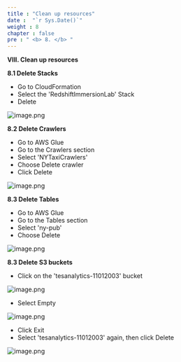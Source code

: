 ```yaml
---
title : "Clean up resources"
date :  "`r Sys.Date()`" 
weight : 8
chapter : false
pre : " <b> 8. </b> "
---
```


**VIII. Clean up resources**

**8.1 Delete Stacks**

- Go to CloudFormation
- Select the 'RedshiftImmersionLab' Stack
- Delete

![image.png](/images/8/8-1.png)

**8.2 Delete Crawlers**
 
- Go to AWS Glue
- Go to the Crawlers section
- Select 'NYTaxiCrawlers'
- Choose Delete crawler
- Click Delete
  
![image.png](/images/8/8-2.png)

**8.3 Delete Tables**

- Go to AWS Glue
- Go to the Tables section
- Select 'ny-pub'
- Choose Delete

![image.png](/images/8/8-3.png)

**8.3 Delete S3 buckets**

- Click on the 'tesanalytics-11012003' bucket

![image.png](/images/8/8-4.png)

- Select Empty
  
![image.png](/images/8/8-5.png)

- Click Exit
- Select 'tesanalytics-11012003' again, then click Delete

![image.png](/images/8/8-6.png)




